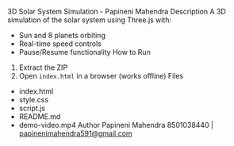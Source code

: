 3D Solar System Simulation - Papineni Mahendra
Description
A 3D simulation of the solar system using Three.js with:
- Sun and 8 planets orbiting
- Real-time speed controls
- Pause/Resume functionality
How to Run
1. Extract the ZIP
2. Open `index.html` in a browser (works offline)
Files
- index.html
- style.css
- script.js
- README.md
- demo-video.mp4
Author
Papineni Mahendra
8501038440 | papinenimahendra591@gmail.com